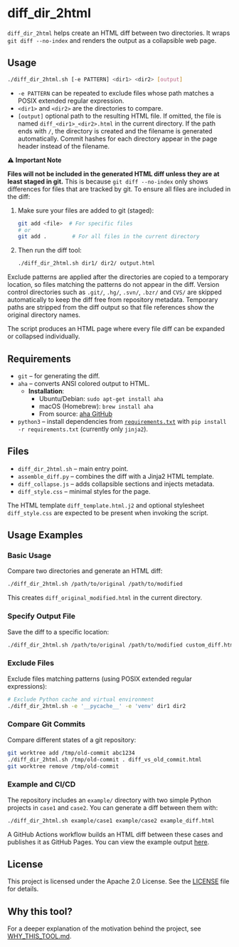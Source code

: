 # diff_dir_2html

`diff_dir_2html` helps create an HTML diff between two directories. It wraps `git diff --no-index` and renders the output as a collapsible web page.

## Usage

```bash
./diff_dir_2html.sh [-e PATTERN] <dir1> <dir2> [output]
```

- `-e PATTERN` can be repeated to exclude files whose path matches a POSIX
extended regular expression.
- `<dir1>` and `<dir2>` are the directories to compare.
- `[output]` optional path to the resulting HTML file. If omitted, the file is named `diff_<dir1>_<dir2>.html` in the current directory. If the path ends with `/`, the directory is created and the filename is generated automatically. Commit hashes for each directory appear in the page header instead of the filename.

⚠️ **Important Note**

**Files will not be included in the generated HTML diff unless they are at least staged in git.** This is because `git diff --no-index` only shows differences for files that are tracked by git. To ensure all files are included in the diff:

1. Make sure your files are added to git (staged):
   ```bash
   git add <file>  # For specific files
   # or
   git add .        # For all files in the current directory
   ```

2. Then run the diff tool:
   ```bash
   ./diff_dir_2html.sh dir1/ dir2/ output.html
   ```

Exclude patterns are applied after the directories are copied to a temporary location, so files matching the patterns do not appear in the diff.
Version control directories such as `.git/`, `.hg/`, `.svn/`, `.bzr/` and `CVS/` are skipped automatically to keep the diff free from repository metadata.
Temporary paths are stripped from the diff output so that file references show the original directory names.

The script produces an HTML page where every file diff can be expanded or collapsed individually.

## Requirements

- `git` – for generating the diff.
- `aha` – converts ANSI colored output to HTML.
  - **Installation**:
    - Ubuntu/Debian: `sudo apt-get install aha`
    - macOS (Homebrew): `brew install aha`
    - From source: [aha GitHub](https://github.com/theZiz/aha)
- `python3` – install dependencies from [`requirements.txt`](requirements.txt)
  with `pip install -r requirements.txt` (currently only `jinja2`).

## Files

- `diff_dir_2html.sh` – main entry point.
- `assemble_diff.py` – combines the diff with a Jinja2 HTML template.
- `diff_collapse.js` – adds collapsible sections and injects metadata.
- `diff_style.css` – minimal styles for the page.

The HTML template `diff_template.html.j2` and optional stylesheet `diff_style.css` are expected to be present when invoking the script.

## Usage Examples

### Basic Usage
Compare two directories and generate an HTML diff:
```bash
./diff_dir_2html.sh /path/to/original /path/to/modified
```
This creates `diff_original_modified.html` in the current directory.

### Specify Output File
Save the diff to a specific location:
```bash
./diff_dir_2html.sh /path/to/original /path/to/modified custom_diff.html
```

### Exclude Files
Exclude files matching patterns (using POSIX extended regular expressions):
```bash
# Exclude Python cache and virtual environment
./diff_dir_2html.sh -e '__pycache__' -e 'venv' dir1 dir2
```

### Compare Git Commits
Compare different states of a git repository:
```bash
git worktree add /tmp/old-commit abc1234
./diff_dir_2html.sh /tmp/old-commit . diff_vs_old_commit.html
git worktree remove /tmp/old-commit
```

### Example and CI/CD

The repository includes an `example/` directory with two simple Python projects in
`case1` and `case2`. You can generate a diff between them with:

```bash
./diff_dir_2html.sh example/case1 example/case2 example_diff.html
```

A GitHub Actions workflow builds an HTML diff between these cases and publishes it as GitHub Pages. You can view the example output [here](https://cfd-pizca.github.io/diff_dir_2html/).

## License

This project is licensed under the Apache 2.0 License. See the [LICENSE](LICENSE) file for details.

## Why this tool?

For a deeper explanation of the motivation behind the project, see [WHY_THIS_TOOL.md](WHY_THIS_TOOL.md).
